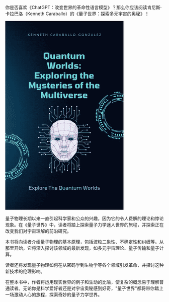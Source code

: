 你是否喜欢《ChatGPT：改变世界的革命性语言模型》？那么你应该阅读肯尼斯·卡拉巴洛（Kenneth Caraballo）的《量子世界：探索多元宇宙的奥秘》！

![量子世界：探索多元宇宙的奥秘](img/image-WCVS4Y1M.jpg)

量子物理长期以来一直引起科学家和公众的兴趣，因为它的令人费解的理论和悖论现象。在《量子世界》中，读者将踏上探索量子力学迷人世界的旅程，并探索正在改变我们对宇宙理解的前沿研究。

本书将向读者介绍量子物理的基本原理，包括波粒二象性、不确定性和纠缠等。从那里开始，它将深入探讨该领域的最新发现，如多元宇宙理论、量子传输和量子计算。

读者还将发现量子物理如何在从密码学到生物学等各个领域引发革命，并探讨这种新技术的伦理影响。

在整本书中，作者将运用现实世界的例子和生动的比喻，使复杂的概念易于理解普通读者。无论你是科学爱好者还是对宇宙奥秘感到好奇，"量子世界"都将带你踏上一场激动人心的旅程，探索奇妙的量子力学世界。
